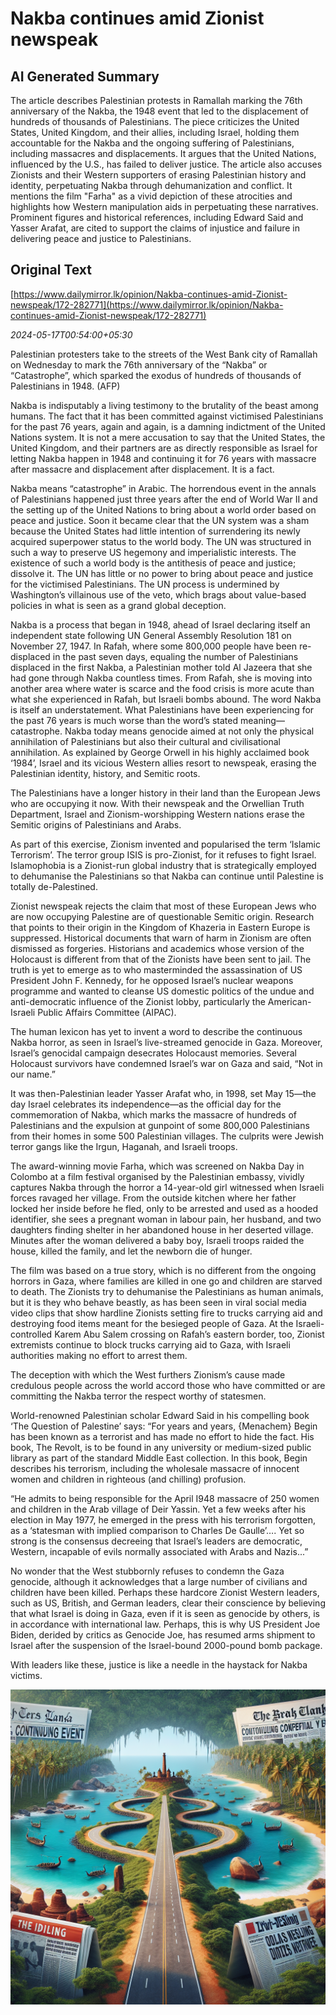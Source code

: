 # Nakba continues amid Zionist newspeak

## AI Generated Summary

The article describes Palestinian protests in Ramallah marking the 76th anniversary of the Nakba, the 1948 event that led to the displacement of hundreds of thousands of Palestinians. The piece criticizes the United States, United Kingdom, and their allies, including Israel, holding them accountable for the Nakba and the ongoing suffering of Palestinians, including massacres and displacements. It argues that the United Nations, influenced by the U.S., has failed to deliver justice. The article also accuses Zionists and their Western supporters of erasing Palestinian history and identity, perpetuating Nakba through dehumanization and conflict. It mentions the film "Farha" as a vivid depiction of these atrocities and highlights how Western manipulation aids in perpetuating these narratives. Prominent figures and historical references, including Edward Said and Yasser Arafat, are cited to support the claims of injustice and failure in delivering peace and justice to Palestinians.

## Original Text

[https://www.dailymirror.lk/opinion/Nakba-continues-amid-Zionist-newspeak/172-282771](https://www.dailymirror.lk/opinion/Nakba-continues-amid-Zionist-newspeak/172-282771)

*2024-05-17T00:54:00+05:30*

Palestinian protesters take to the streets of the West Bank city of Ramallah on Wednesday to mark the 76th anniversary of the “Nakba” or “Catastrophe”, which sparked the exodus of hundreds of thousands of Palestinians in 1948. (AFP)

Nakba is indisputably a living testimony to the brutality of the beast among humans. The fact that it has been committed against victimised Palestinians for the past 76 years, again and again, is a damning indictment of the United Nations system. It is not a mere accusation to say that the United States, the United Kingdom, and their partners are as directly responsible as Israel for letting Nakba happen in 1948 and continuing it for 76 years with massacre after massacre and displacement after displacement. It is a fact.

Nakba means “catastrophe” in Arabic. The horrendous event in the annals of Palestinians happened just three years after the end of World War II and the setting up of the United Nations to bring about a world order based on peace and justice. Soon it became clear that the UN system was a sham because the United States had little intention of surrendering its newly acquired superpower status to the world body. The UN was structured in such a way to preserve US hegemony and imperialistic interests. The existence of such a world body is the antithesis of peace and justice; dissolve it. The UN has little or no power to bring about peace and justice for the victimised Palestinians. The UN process is undermined by Washington’s villainous use of the veto, which brags about value-based policies in what is seen as a grand global deception.

Nakba is a process that began in 1948, ahead of Israel declaring itself an independent state following UN General Assembly Resolution 181 on November 27, 1947. In Rafah, where some 800,000 people have been re-displaced in the past seven days, equaling the number of Palestinians displaced in the first Nakba, a Palestinian mother told Al Jazeera that she had gone through Nakba countless times. From Rafah, she is moving into another area where water is scarce and the food crisis is more acute than what she experienced in Rafah, but Israeli bombs abound. The word Nakba is itself an understatement. What Palestinians have been experiencing for the past 76 years is much worse than the word’s stated meaning—catastrophe. Nakba today means genocide aimed at not only the physical annihilation of Palestinians but also their cultural and civilisational annihilation. As explained by George Orwell in his highly acclaimed book ‘1984’, Israel and its vicious Western allies resort to newspeak, erasing the Palestinian identity, history, and Semitic roots.

The Palestinians have a longer history in their land than the European Jews who are occupying it now. With their newspeak and the Orwellian Truth Department, Israel and Zionism-worshipping Western nations erase the Semitic origins of Palestinians and Arabs.

As part of this exercise, Zionism invented and popularised the term ‘Islamic Terrorism’. The terror group ISIS is pro-Zionist, for it refuses to fight Israel. Islamophobia is a Zionist-run global industry that is strategically employed to dehumanise the Palestinians so that Nakba can continue until Palestine is totally de-Palestined.

Zionist newspeak rejects the claim that most of these European Jews who are now occupying Palestine are of questionable Semitic origin. Research that points to their origin in the Kingdom of Khazeria in Eastern Europe is suppressed. Historical documents that warn of harm in Zionism are often dismissed as forgeries. Historians and academics whose version of the Holocaust is different from that of the Zionists have been sent to jail. The truth is yet to emerge as to who masterminded the assassination of US President John F. Kennedy, for he opposed Israel’s nuclear weapons programme and wanted to cleanse US domestic politics of the undue and anti-democratic influence of the Zionist lobby, particularly the American-Israeli Public Affairs Committee (AIPAC). 

The human lexicon has yet to invent a word to describe the continuous Nakba horror, as seen in Israel’s live-streamed genocide in Gaza. Moreover, Israel’s genocidal campaign desecrates Holocaust memories. Several Holocaust survivors have condemned Israel’s war on Gaza and said, “Not in our name.”

It was then-Palestinian leader Yasser Arafat who, in 1998, set May 15—the day Israel celebrates its independence—as the official day for the commemoration of Nakba, which marks the massacre of hundreds of Palestinians and the expulsion at gunpoint of some 800,000 Palestinians from their homes in some 500 Palestinian villages. The culprits were Jewish terror gangs like the Irgun, Haganah, and Israeli troops.

The award-winning movie Farha, which was screened on Nakba Day in Colombo at a film festival organised by the Palestinian embassy, vividly captures Nakba through the horror a 14-year-old girl witnessed when Israeli forces ravaged her village. From the outside kitchen where her father locked her inside before he fled, only to be arrested and used as a hooded identifier, she sees a pregnant woman in labour pain, her husband, and two daughters finding shelter in her abandoned house in her deserted village. Minutes after the woman delivered a baby boy, Israeli troops raided the house, killed the family, and let the newborn die of hunger.

The film was based on a true story, which is no different from the ongoing horrors in Gaza, where families are killed in one go and children are starved to death. The Zionists try to dehumanise the Palestinians as human animals, but it is they who behave beastly, as has been seen in viral social media video clips that show hardline Zionists setting fire to trucks carrying aid and destroying food items meant for the besieged people of Gaza. At the Israeli-controlled Karem Abu Salem crossing on Rafah’s eastern border, too, Zionist extremists continue to block trucks carrying aid to Gaza, with Israeli authorities making no effort to arrest them.

The deception with which the West furthers Zionism’s cause made credulous people across the world accord those who have committed or are committing the Nakba terror the respect worthy of statesmen.

World-renowned Palestinian scholar Edward Said in his compelling book ‘The Question of Palestine’ says: “For years and years, {Menachem} Begin has been known as a terrorist and has made no effort to hide the fact. His book, The Revolt, is to be found in any university or medium-sized public library as part of the standard Middle East collection. In this book, Begin describes his terrorism, including the wholesale massacre of innocent women and children in righteous (and chilling) profusion. 

“He admits to being responsible for the April I948 massacre of 250 women and children in the Arab village of Deir Yassin. Yet a few weeks after his election in May 1977, he emerged in the press with his terrorism forgotten, as a ‘statesman with implied comparison to Charles De Gaulle’…. Yet so strong is the consensus decreeing that Israel’s leaders are democratic, Western, incapable of evils normally associated with Arabs and Nazis...”

No wonder that the West stubbornly refuses to condemn the Gaza genocide, although it acknowledges that a large number of civilians and children have been killed. Perhaps these hardcore Zionist Western leaders, such as US, British, and German leaders, clear their conscience by believing that what Israel is doing in Gaza, even if it is seen as genocide by others, is in accordance with international law. Perhaps, this is why US President Joe Biden, derided by critics as Genocide Joe, has resumed arms shipment to Israel after the suspension of the Israel-bound 2000-pound bomb package. 

With leaders like these, justice is like a needle in the haystack for Nakba victims.


![AI Image](ai_image.png)
